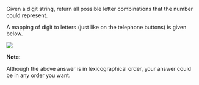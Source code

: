 
Given a digit string, return all possible letter combinations that the number could represent.



A mapping of digit to letters (just like on the telephone buttons) is given below.

<img src="http://upload.wikimedia.org/wikipedia/commons/thumb/7/73/Telephone-keypad2.svg/200px-Telephone-keypad2.svg.png" />


**Note:**<br />
Although the above answer is in lexicographical order, your answer could be in any order you want.

